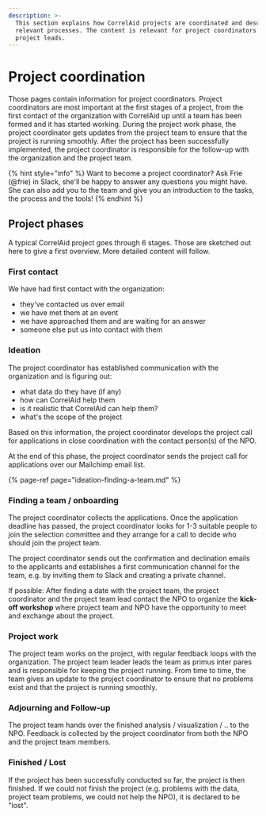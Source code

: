 ```yaml
---
description: >-
  This section explains how CorrelAid projects are coordinated and describes the
  relevant processes. The content is relevant for project coordinators and
  project leads.
---
```


# Project coordination

Those pages contain information for project coordinators. Project coordinators are most important at the first stages of a project, from the first contact of the organization with CorrelAid up until a team has been formed and it has started working. During the project work phase, the project coordinator gets updates from the project team to ensure that the project is running smoothly. After the project has been successfully implemented, the project coordinator is responsible for the follow-up with the organization and the project team.

{% hint style="info" %}
Want to become a project coordinator? Ask Frie \(@frie\) in Slack, she'll be happy to answer any questions you might have. She can also add you to the team and give you an introduction to the tasks, the process and the tools! 
{% endhint %}

## Project phases

A typical CorrelAid project goes through 6 stages. Those are sketched out here to give a first overview. More detailed content will follow. 

### First contact

We have had first contact with the organization:

* they've contacted us over email
* we have met them at an event
* we have approached them and are waiting for an answer
* someone else put us into contact with them

### Ideation

The project coordinator has established communication with the organization and is figuring out:

* what data do they have \(if any\)
* how can CorrelAid help them 
* is it realistic that CorrelAid can help them?
* what's the scope of the project 

Based on this information, the project coordinator develops the project call for applications in close coordination with the contact person\(s\) of the NPO.

At the end of this phase, the project coordinator sends the project call for applications over our Mailchimp email list.

{% page-ref page="ideation-finding-a-team.md" %}

### Finding a team / onboarding

The project coordinator collects the applications. Once the application deadline has passed, the project coordinator looks for 1-3 suitable people to join the selection committee and they arrange for a call to decide who should join the project team. 

The project coordinator sends out the confirmation and declination emails to the applicants and establishes a first communication channel for the team, e.g. by inviting them to Slack and creating a private channel. 

If possible: After finding a date with the project team, the project coordinator and the project team lead contact the NPO to organize the **kick-off workshop** where project team and NPO have the opportunity to meet and exchange about the project. 

### Project work 

The project team works on the project, with regular feedback loops with the organization. The project team leader leads the team as primus inter pares and is responsible for keeping the project running. From time to time, the team gives an update to the project coordinator to ensure that no problems exist and that the project is running smoothly. 

### Adjourning and Follow-up 

The project team hands over the finished analysis / visualization / .. to the NPO. Feedback is collected by the project coordinator from both the NPO and the project team members. 

### Finished / Lost 

If the project has been successfully conducted so far, the project is then finished. If we could not finish the project \(e.g. problems with the data, project team problems, we could not help the NPO\), it is declared to be "lost". 

